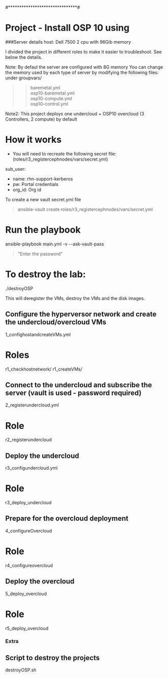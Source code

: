 #*******************************#
# Project - Install OSP 10 using #
###Server details
host: Dell 7500 2 cpu with 96Gib memory

I divided the project in different roles to make it easier to troubleshoot.
See below the details.

Note: By defaul the server are configured with 8G memory
You can change the memory used by each type of server by modifying the following files:
under groupvars/
>>baremetal.yml  
>>osp10-baremetal.yml  
>>osp10-compute.yml  
>>osp10-control.yml

Note2: This project deploys one undercloud + OSP10 overcloud (3 Controllers, 2 compute) by default

# How it works
- You will need to recreate the following secret file: (roles/r3_registercephnodes/vars/secret.yml)

sub_user:
- name: rhn-support-kerberos
- pw: Portal credentials
- org_id: Org id

To create a new vault secret.yml file
>ansible-vault create roles/r3_registercephnodes/vars/secret.yml

# Run the playbook
ansible-playbook main.yml -v --ask-vault-pass
>"Enter the password"

# To destroy the lab:
 ./destroyOSP

This will deregister the VMs, destroy the VMs and the disk images.

## Configure the hyperversor network and create the undercloud/overcloud VMs
1_confighostandcreateVMs.yml 
# Roles
  r1_checkhostnetwork/ 
  r1_createVMs/        
## Connect to the undercloud and subscribe the server (vault is used - password required) 
2_registerundercloud.yml      
# Role
  r2_registerundercloud
## Deploy the undercloud
  r3_configundercloud.yml  
# Role
  r3_deploy_undercloud 
## Prepare for the overcloud deployment
4_configureOvercloud
# Role
  r4_configureovercloud
## Deploy the overcloud
5_deploy_overcloud  
# Role
  r5_deploy_overcloud
### Extra
## Script to destroy the projects
destroyOSP.sh  

